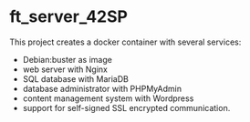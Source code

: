 # ft_server_42SP
This project creates a docker container with several services:
- Debian:buster as image
- web server with Nginx
- SQL database with MariaDB
- database administrator with PHPMyAdmin
- content management system with Wordpress
- support for self-signed SSL encrypted communication.
